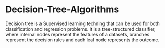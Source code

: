 # Decision-Tree-Algorithms
Decision tree is a Supervised learning techning that can be used for both classification and regression problems. It is a tree-structured classifier, where internal nodes represent the features of a datasets, branches represent the decision rules and each leaf node represents the outcome.
